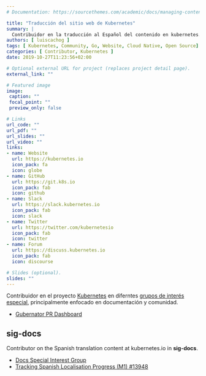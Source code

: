 ```yaml
---
# Documentation: https://sourcethemes.com/academic/docs/managing-content/

title: "Traducción del sitio web de Kubernetes"
summary: |
  Contribuidor en la traducción al Español del contenido en kubernetes.io
authors: [ luiscachog ]
tags: [ Kubernetes, Community, Go, Website, Cloud Native, Open Source]
categories: [ Contributor, Kubernetes ]
date: 2019-10-27T11:23:56+02:00

# Optional external URL for project (replaces project detail page).
external_link: ""

# Featured image
image:
 caption: ""
 focal_point: ""
 preview_only: false

# Links
url_code: ""
url_pdf: ""
url_slides: ""
url_video: ""
links:
- name: Website
  url: https://kubernetes.io
  icon_pack: fa
  icon: globe
- name: GitHub
  url: https://git.k8s.io
  icon_pack: fab
  icon: github
- name: Slack
  url: https://slack.kubernetes.io
  icon_pack: fab
  icon: slack
- name: Twitter
  url: https://twitter.com/kubernetesio
  icon_pack: fab
  icon: twitter
- name: Forum
  url: https://discuss.kubernetes.io
  icon_pack: fab
  icon: discourse

# Slides (optional).
slides: ""
---
```


Contribuidor en el proyecto [Kubernetes](https://kubernetes.io) en diferntes [grupos de interés especial](https://git.k8s.io/community/), principalmente enfocado en documentación y comunidad.

- [Gubernator PR Dashboard](https://gubernator.k8s.io/pr/k4ch0)

## sig-docs

Contributor on the Spanish translation content at kubernetes.io in **sig-docs**.

- [Docs Special Interest Group](https://git.k8s.io/community/sig-docs)
- [Tracking Spanish Localisation Progress (M1) #13948](https://github.com/kubernetes/website/issues/13948)